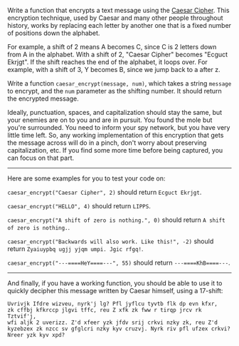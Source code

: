 Write a function that encrypts a text message using the
[Caesar Cipher](https://en.wikipedia.org/wiki/Caesar_cipher). This
encryption technique, used by Caesar and many other people throughout
history, works by replacing each letter by another one that is a fixed
number of positions down the alphabet.

For example, a shift of 2 means A becomes C, since C is 2 letters down
from A in the alphabet. With a shift of 2, "Caesar Cipher" becomes
"Ecguct Ekrjgt". If the shift reaches the end of the alphabet, it
loops over. For example, with a shift of 3, Y becomes B, since we jump
back to a after z.

Write a function `caesar_encrypt(message, num)`, which takes a string
`message` to encrypt, and the `num` parameter as the shifting
number. It should return the encrypted message.

Ideally, punctuation, spaces, and capitalization should stay the same,
but your enemies are on to you and are in pursuit. You found the mole
but you're surrounded. You need to inform your spy network, but you have very little time left. So, any working
implementation of this encryption that gets the message across will do in a pinch, don't worry about preserving
capitalization, etc. If you find some more time before being captured,
you can focus on that part.

-------------------

Here are some examples for you to test your code on:

`caesar_encrypt("Caesar Cipher", 2)` should return `Ecguct Ekrjgt`.

`caesar_encrypt("HELLO", 4)` should return `LIPPS`.

`caesar_encrypt("A shift of zero is nothing.", 0)` should return `A
shift of zero is nothing.`.

`caesar_encrypt("Backwards will also work. Like this!", -2)` should
return `Zyaiuypbq ugjj yjqm umpi. Jgic rfgq!`.

`caesar_encrypt("---====HeY====---", 55)` should return
`---====KhB====---`.

----------------
And finally, if you have a working function, you should be able to use
it to quickly decipher this message written by Caesar himself, using a
17-shift:

```
Uvrivjk Ifdre wizveu, nyrk'j lg? Pfl jyflcu tyvtb flk dp evn kfxr,
zk cffbj kfkrccp jlgvi tffc, reu Z xfk zk fww r tirqp jrcv rk Tztvif'j,
wfi aljk 2 uverizz. Z'd xfeer yzk jfdv srij crkvi nzky zk, reu Z'd
kyzebzex zk nzcc sv gfglcri nzky kyv cruzvj. Nyrk riv pfl ufzex crkvi?
Nreer yzk kyv xpd?
```




